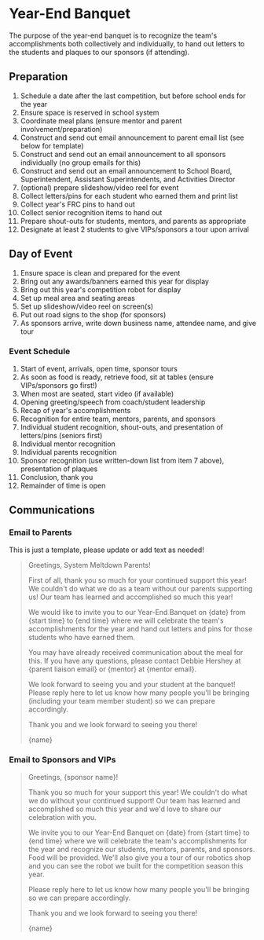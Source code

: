 # Year-End Banquet

The purpose of the year-end banquet is to recognize the team's accomplishments both collectively and individually,
to hand out letters to the students and plaques to our sponsors (if attending).

## Preparation

1. Schedule a date after the last competition, but before school ends for the year
2. Ensure space is reserved in school system
3. Coordinate meal plans (ensure mentor and parent involvement/preparation)
4. Construct and send out email announcement to parent email list (see below for template)
5. Construct and send out an email announcement to all sponsors individually (no group emails for this)
6. Construct and send out an email announcement to School Board, Superintendent, Assistant Superintendents, and Activities Director
7. (optional) prepare slideshow/video reel for event
8. Collect letters/pins for each student who earned them and print list
9. Collect year's FRC pins to hand out
10. Collect senior recognition items to hand out
11. Prepare shout-outs for students, mentors, and parents as appropriate
12. Designate at least 2 students to give VIPs/sponsors a tour upon arrival

## Day of Event

1. Ensure space is clean and prepared for the event
2. Bring out any awards/banners earned this year for display
3. Bring out this year's competition robot for display
4. Set up meal area and seating areas
5. Set up slideshow/video reel on screen(s)
6. Put out road signs to the shop (for sponsors)
7. As sponsors arrive, write down business name, attendee name, and give tour

### Event Schedule

1. Start of event, arrivals, open time, sponsor tours
2. As soon as food is ready, retrieve food, sit at tables (ensure VIPs/sponsors go first!)
3. When most are seated, start video (if available)
4. Opening greeting/speech from coach/student leadership
5. Recap of year's accomplishments
6. Recognition for entire team, mentors, parents, and sponsors
7. Individual student recognition, shout-outs, and presentation of letters/pins (seniors first)
8. Individual mentor recognition
9. Individual parents recognition
10. Sponsor recognition (use written-down list from item 7 above), presentation of plaques
11. Conclusion, thank you
12. Remainder of time is open

## Communications
### Email to Parents
This is just a template, please update or add text as needed!

>Greetings, System Meltdown Parents!
>
>First of all, thank you so much for your continued support this year! We couldn't do what we do as a team
>without our parents supporting us! Our team has learned and accomplished so much this year!
>
>We would like to invite you to our Year-End Banquet on {date} from {start time} to {end time} where we
>will celebrate the team's accomplishments for the year and hand out letters and pins for those students
>who have earned them.
>
>You may have already received communication about the meal for this. If you have any questions, please
>contact Debbie Hershey at {parent liaison email} or {mentor} at {mentor email}.
>
>We look forward to seeing you and your student at the banquet! Please reply here to let us know how many
>people you'll be bringing (including your team member student) so we can prepare accordingly.
>
>Thank you and we look forward to seeing you there!
>
>{name}
>

### Email to Sponsors and VIPs
  
>Greetings, {sponsor name}!
>
>Thank you so much for your support this year! We couldn't do what we do without your continued support!
>Our team has learned and accomplished so much this year and we'd love to share our celebration with you.
>
>We invite you to our Year-End Banquet on {date} from {start time} to {end time} where we will celebrate
>the team's accomplishments for the year and recognize our students, mentors, parents, and sponsors.
>Food will be provided.
>We'll also give you a tour of our robotics shop and you can see the robot we built for the competition season this year.
>
>Please reply here to let us know how many people you'll be bringing so we can prepare accordingly.
>
>Thank you and we look forward to seeing you there!
>
>{name}
>
